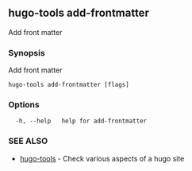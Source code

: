 ## hugo-tools add-frontmatter

Add front matter

### Synopsis

Add front matter

```
hugo-tools add-frontmatter [flags]
```

### Options

```
  -h, --help   help for add-frontmatter
```

### SEE ALSO

* [hugo-tools](hugo-tools.md)	 - Check various aspects of a hugo site

